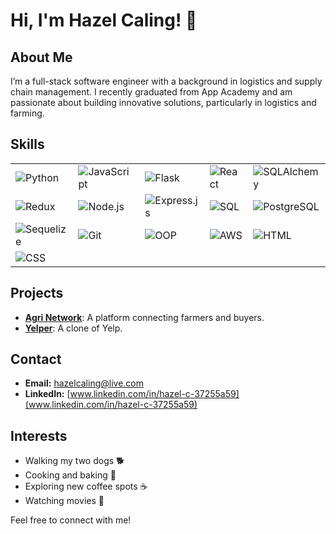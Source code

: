 # Hi, I'm Hazel Caling! 👋

## About Me
I’m a full-stack software engineer with a background in logistics and supply chain management. I recently graduated from App Academy and am passionate about building innovative solutions, particularly in logistics and farming.

## Skills

<table>
  <tr>
    <td><img src="https://img.shields.io/badge/-Python-3776AB?style=flat-square&logo=python&logoColor=white" alt="Python" /></td>
    <td><img src="https://img.shields.io/badge/-JavaScript-F7DF1E?style=flat-square&logo=javascript&logoColor=black" alt="JavaScript" /></td>
    <td><img src="https://img.shields.io/badge/-Flask-000000?style=flat-square&logo=flask&logoColor=white" alt="Flask" /></td>
    <td><img src="https://img.shields.io/badge/-React-61DAFB?style=flat-square&logo=react&logoColor=black" alt="React" /></td>
    <td><img src="https://img.shields.io/badge/-SQLAlchemy-003B57?style=flat-square&logo=sqlalchemy&logoColor=white" alt="SQLAlchemy" /></td>
  </tr>
  <tr>
    <td><img src="https://img.shields.io/badge/-Redux-764ABC?style=flat-square&logo=redux&logoColor=white" alt="Redux" /></td>
    <td><img src="https://img.shields.io/badge/-Node.js-339933?style=flat-square&logo=node.js&logoColor=white" alt="Node.js" /></td>
    <td><img src="https://img.shields.io/badge/-Express.js-000000?style=flat-square&logo=express&logoColor=white" alt="Express.js" /></td>
    <td><img src="https://img.shields.io/badge/-SQL-003B57?style=flat-square&logo=sql&logoColor=white" alt="SQL" /></td>
    <td><img src="https://img.shields.io/badge/-PostgreSQL-4169E1?style=flat-square&logo=postgresql&logoColor=white" alt="PostgreSQL" /></td>
  </tr>
  <tr>
    <td><img src="https://img.shields.io/badge/-Sequelize-52B0E7?style=flat-square&logo=sequelize&logoColor=white" alt="Sequelize" /></td>
    <td><img src="https://img.shields.io/badge/-Git-F05032?style=flat-square&logo=git&logoColor=white" alt="Git" /></td>
    <td><img src="https://img.shields.io/badge/-OOP-000000?style=flat-square&logo=none&logoColor=white" alt="OOP" /></td>
    <td><img src="https://img.shields.io/badge/-AWS-232F3E?style=flat-square&logo=amazonaws&logoColor=white" alt="AWS" /></td>
    <td><img src="https://img.shields.io/badge/-HTML-E34F26?style=flat-square&logo=html5&logoColor=white" alt="HTML" /></td>
  </tr>
  <tr>
    <td><img src="https://img.shields.io/badge/-CSS-1572B6?style=flat-square&logo=css3&logoColor=white" alt="CSS" /></td>
  </tr>
</table>

## Projects
- **[Agri Network](https://agri-network.onrender.com/)**: A platform connecting farmers and buyers.
- **[Yelper](https://little-trio-yumspot-project.onrender.com/)**: A clone of Yelp.

## Contact
- **Email:** [hazelcaling@live.com](mailto:hazelcaling@live.com)
- **LinkedIn:** [www.linkedin.com/in/hazel-c-37255a59](www.linkedin.com/in/hazel-c-37255a59)

## Interests
- Walking my two dogs 🐕
- Cooking and baking 🍰
- Exploring new coffee spots ☕
- Watching movies 🎥


Feel free to connect with me!

